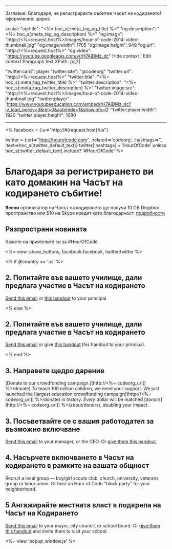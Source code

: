 * * *

Заглавие: Благодаря, че регистрирахте събитие Часът на кодирането! оформление: широк

social: "og:title": "<%= hoc_s(:meta_tag_og_title) %>" "og:description": "<%= hoc_s(:meta_tag_og_description) %>" "og:image": "http://<%=request.host%>/images/hour-of-code-2014-video-thumbnail.jpg" "og:image:width": 1705 "og:image:height": 949 "og:url": "http://<%=request.host%>" "og:video": "https://youtube.googleapis.com/v/rH7AjDMz_dc" Hide context | Edit context Paragraph text XPath: /p[2]

"twitter:card": player "twitter:site": "@codeorg" "twitter:url": "http://<%=request.host%>" "twitter:title": "<%= hoc_s(:meta_tag_twitter_title) %>" "twitter:description": "<%= hoc_s(:meta_tag_twitter_description) %>" "twitter:image:src": "http://<%=request.host%>/images/hour-of-code-2014-video-thumbnail.jpg" "twitter:player": 'https://www.youtubeeducation.com/embed/rH7AjDMz_dc?iv_load_policy=3&rel=0&autohide=1&showinfo=0' "twitter:player:width": 1920 "twitter:player:height": 1080

* * *

<% facebook = {:u=>"http://#{request.host}/us"}

twitter = {:url=>"http://hourofcode.com", :related=>'codeorg', :hashtags=>'', :text=>hoc_s(:twitter_default_text)} twitter[:hashtags] = 'HourOfCode' unless hoc_s(:twitter_default_text).include? '#HourOfCode' %>

# Благодаря за регистрирането ви като домакин на Часът на кодирането събитие!

**Всеки** организатор на Часът на кодирането ще получи 10 GB Dropbox пространство или $10 на Skype кредит като благодарност. [подробности](<%= hoc_uri('/prizes') %>)

## Разпространи новината

Кажете на приятелите си за #HourOfCode.

<%= view :share_buttons, facebook:facebook, twitter:twitter %>

<% if @country == 'us' %>

## 2. Попитайте във вашето училище, дали предлага участие в Часът на кодирането

[Send this email](<%= hoc_uri('/resources#email') %>) or [this handout](/resources/hoc-one-pager.pdf) to your principal.

<% else %>

## 2. Попитайте във вашето училище, дали предлага участие в Часът на кодирането

[Send this email](<%= hoc_uri('/resources#email') %>) or give [this handout](/resources/hoc-one-pager.pdf) this handout</a> to your principal.

<% end %>

## 3. Направете щедро дарение

[Donate to our crowdfunding campaign.](http://<%= codeorg_url() %>/donate) To teach 100 million children, we need your support. We just launched the [largest education crowdfunding campaign](http://<%= codeorg_url() %>/donate) in history. *Every* dollar will be matched [donors](http://<%= codeorg_url() %>/about/donors), doubling your impact.

## 3. Посъветвайте се с вашия работодател за възможно включване

[Send this email](<%= hoc_uri('/resources#email') %>) to your manager, or the CEO. Or [give them this handout](http://hourofcode.com/resources/hoc-one-pager.pdf).

## 4. Насърчете включването в Часът на кодирането в рамките на вашата общност

Recruit a local group — boy/girl scouts club, church, university, veterans group or labor union. Or host an Hour of Code "block party" for your neighborhood.

## 5 Ангажирайте местната власт в подкрепа на Часът на Кодирането

[Send this email](<%= hoc_uri('/resources#politicians') %>) to your mayor, city council, or school board. Or [give them this handout](http://hourofcode.com/resources/hoc-one-pager.pdf) and invite them to visit your school.

<%= view 'popup_window.js' %>